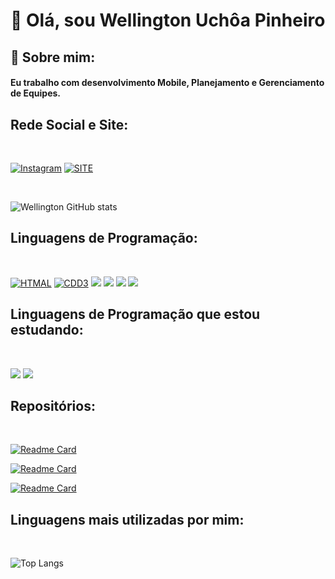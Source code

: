 # 👋 Olá, sou Wellington Uchôa Pinheiro


## 🚀 Sobre mim:
#### Eu trabalho com desenvolvimento Mobile, Planejamento e Gerenciamento de Equipes.


## Rede Social e Site:
<div></br></div>

[![Instagram](https://img.shields.io/badge/Instagram-E4405F?style=for-the-badge&logo=instagram&logoColor=white)](https://www.instagram.com/ideiacode/)
[![SITE](https://img.shields.io/badge/Portfolio-%23000000.svg?style=for-the-badge&logo=firefox&logoColor=#FF7139)](https://www.ideiacode.com/)
<div></br></div>

![Wellington GitHub stats](https://github-readme-stats.vercel.app/api?username=WellingtonADS&show_icons=true&theme=yeblu)

## Linguagens de Programação:
<div></br></div>

[![HTMAL](https://img.shields.io/badge/HTML5-E34F26?style=for-the-badge&logo=html5&logoColor=white)]()
[![CDD3](https://img.shields.io/badge/CSS3-1572B6?style=for-the-badge&logo=css3&logoColor=white)]()
[![](https://img.shields.io/badge/JavaScript-F7DF1E?style=for-the-badge&logo=javascript&logoColor=black)]()
[![](https://img.shields.io/badge/Flutter-02569B?style=for-the-badge&logo=flutter&logoColor=white)]()
[![](https://img.shields.io/badge/C-00599C?style=for-the-badge&logo=c&logoColor=white)]()
[![](https://img.shields.io/badge/C%2B%2B-00599C?style=for-the-badge&logo=c%2B%2B&logoColor=white)]()


## Linguagens de Programação que estou estudando:
<div></br></div>

[![](https://img.shields.io/badge/Kotlin-0095D5?&style=for-the-badge&logo=kotlin&logoColor=white)]()
[![](https://img.shields.io/badge/React-20232A?style=for-the-badge&logo=react&logoColor=61DAFB)]()

## Repositórios:

<div></br></div>

[![Readme Card](https://github-readme-stats.vercel.app/api/pin/?username=WellingtonADS&repo=SiteWellington)](https://github.com/WellingtonADS/SiteWellington)

[![Readme Card](https://github-readme-stats.vercel.app/api/pin/?username=WellingtonADS&repo=calculadoraRankeadas)](https://github.com/WellingtonADS//calculadoraRankeadas)

[![Readme Card](https://github-readme-stats.vercel.app/api/pin/?username=WellingtonADS&repo=Estrutura-de-Microsservicos)](https://github.com/WellingtonADS/Estrutura-de-Microsservicos)

## Linguagens mais utilizadas por mim:
<div></br></div>

![Top Langs](https://github-readme-stats.vercel.app/api/top-langs/?username=WellingtonADS&size_weight=0.5&count_weight=0.5)
